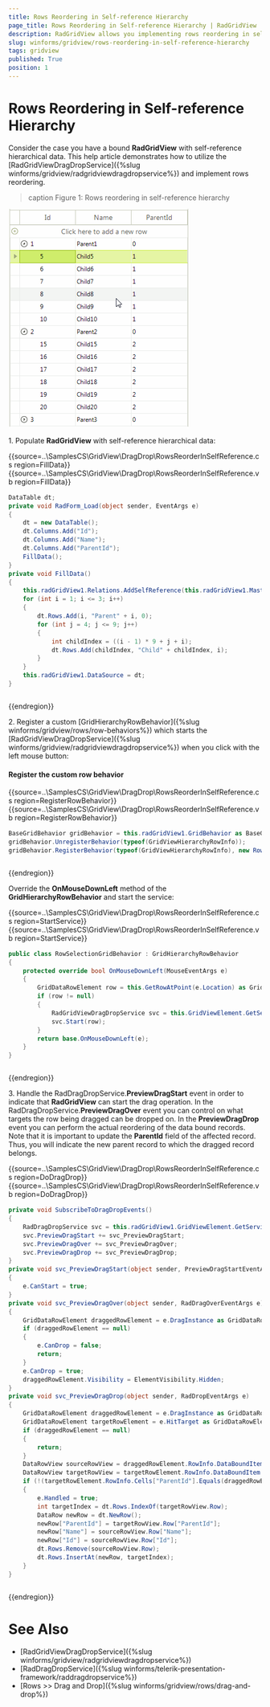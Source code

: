 ```yaml
---
title: Rows Reordering in Self-reference Hierarchy
page_title: Rows Reordering in Self-reference Hierarchy | RadGridView
description: RadGridView allows you implementing rows reordering in self-reference hierarchy.
slug: winforms/gridview/rows-reordering-in-self-reference-hierarchy
tags: gridview
published: True
position: 1 
---
```


# Rows Reordering in Self-reference Hierarchy

Consider the case you have a bound **RadGridView** with self-reference hierarchical data. This help article demonstrates how to utilize the [RadGridViewDragDropService]({%slug winforms/gridview/radgridviewdragdropservice%}) and implement rows reordering. 

>caption Figure 1: Rows reordering in self-reference hierarchy

![gridview-drag-and-drop-rows-reordering-in-self-reference-hierarchy 001](images/gridview-drag-and-drop-rows-reordering-in-self-reference-hierarchy001.gif)

1\. Populate **RadGridView** with self-reference hierarchical data:

{{source=..\SamplesCS\GridView\DragDrop\RowsReorderInSelfReference.cs region=FillData}} 
{{source=..\SamplesCS\GridView\DragDrop\RowsReorderInSelfReference.vb region=FillData}} 

````C#
DataTable dt;
private void RadForm_Load(object sender, EventArgs e)
{
    dt = new DataTable();
    dt.Columns.Add("Id");
    dt.Columns.Add("Name");
    dt.Columns.Add("ParentId");
    FillData();
}
private void FillData()
{
    this.radGridView1.Relations.AddSelfReference(this.radGridView1.MasterTemplate, "Id", "ParentId");
    for (int i = 1; i <= 3; i++)
    {
        dt.Rows.Add(i, "Parent" + i, 0);
        for (int j = 4; j <= 9; j++)
        {
            int childIndex = ((i - 1) * 9 + j + i);
            dt.Rows.Add(childIndex, "Child" + childIndex, i);
        }
    }
    this.radGridView1.DataSource = dt;
}

````
````VB.NET
````

{{endregion}} 

2\. Register a custom [GridHierarchyRowBehavior]({%slug winforms/gridview/rows/row-behaviors%})	which starts the [RadGridViewDragDropService]({%slug winforms/gridview/radgridviewdragdropservice%}) when you click with the left mouse button: 

#### Register the custom row behavior

{{source=..\SamplesCS\GridView\DragDrop\RowsReorderInSelfReference.cs region=RegisterRowBehavior}} 
{{source=..\SamplesCS\GridView\DragDrop\RowsReorderInSelfReference.vb region=RegisterRowBehavior}} 

````C#
BaseGridBehavior gridBehavior = this.radGridView1.GridBehavior as BaseGridBehavior;
gridBehavior.UnregisterBehavior(typeof(GridViewHierarchyRowInfo));
gridBehavior.RegisterBehavior(typeof(GridViewHierarchyRowInfo), new RowSelectionGridBehavior());

````
````VB.NET
````

{{endregion}} 

Override the **OnMouseDownLeft** method of the **GridHierarchyRowBehavior** and start the service: 

{{source=..\SamplesCS\GridView\DragDrop\RowsReorderInSelfReference.cs region=StartService}} 
{{source=..\SamplesCS\GridView\DragDrop\RowsReorderInSelfReference.vb region=StartService}} 

````C#
public class RowSelectionGridBehavior : GridHierarchyRowBehavior
{
    protected override bool OnMouseDownLeft(MouseEventArgs e)
    {
        GridDataRowElement row = this.GetRowAtPoint(e.Location) as GridDataRowElement;
        if (row != null)
        {
            RadGridViewDragDropService svc = this.GridViewElement.GetService<RadGridViewDragDropService>();
            svc.Start(row);
        }
        return base.OnMouseDownLeft(e);
    }
}

````
````VB.NET
````

{{endregion}} 

3\. Handle the RadDragDropService.**PreviewDragStart** event in order to indicate that **RadGridView** can start the drag operation. In the RadDragDropService.**PreviewDragOver** event you can control on what targets the row being dragged can be dropped on. In the **PreviewDragDrop** event you can perform the actual reordering of the data bound records. Note that it is important to update the **ParentId** field of the affected record. Thus, you will indicate the new parent record to which the dragged record belongs.


{{source=..\SamplesCS\GridView\DragDrop\RowsReorderInSelfReference.cs region=DoDragDrop}} 
{{source=..\SamplesCS\GridView\DragDrop\RowsReorderInSelfReference.vb region=DoDragDrop}} 

````C#
private void SubscribeToDragDropEvents()
{
    RadDragDropService svc = this.radGridView1.GridViewElement.GetService<RadDragDropService>();
    svc.PreviewDragStart += svc_PreviewDragStart;
    svc.PreviewDragOver += svc_PreviewDragOver;
    svc.PreviewDragDrop += svc_PreviewDragDrop;
}
private void svc_PreviewDragStart(object sender, PreviewDragStartEventArgs e)
{
    e.CanStart = true;
}
private void svc_PreviewDragOver(object sender, RadDragOverEventArgs e)
{
    GridDataRowElement draggedRowElement = e.DragInstance as GridDataRowElement;
    if (draggedRowElement == null)
    {
        e.CanDrop = false;
        return;
    }
    e.CanDrop = true;
    draggedRowElement.Visibility = ElementVisibility.Hidden;
}
private void svc_PreviewDragDrop(object sender, RadDropEventArgs e)
{
    GridDataRowElement draggedRowElement = e.DragInstance as GridDataRowElement;
    GridDataRowElement targetRowElement = e.HitTarget as GridDataRowElement;
    if (draggedRowElement == null)
    {
        return;
    }
    DataRowView sourceRowView = draggedRowElement.RowInfo.DataBoundItem as DataRowView;
    DataRowView targetRowView = targetRowElement.RowInfo.DataBoundItem as DataRowView;
    if (!(targetRowElement.RowInfo.Cells["ParentId"].Equals(draggedRowElement.RowInfo.Cells["ParentId"])))
    {
        e.Handled = true;
        int targetIndex = dt.Rows.IndexOf(targetRowView.Row);
        DataRow newRow = dt.NewRow();
        newRow["ParentId"] = targetRowView.Row["ParentId"];
        newRow["Name"] = sourceRowView.Row["Name"];
        newRow["Id"] = sourceRowView.Row["Id"];
        dt.Rows.Remove(sourceRowView.Row);
        dt.Rows.InsertAt(newRow, targetIndex);
    }
}

````
````VB.NET
````

{{endregion}} 


# See Also
* [RadGridViewDragDropService]({%slug winforms/gridview/radgridviewdragdropservice%})	
* [RadDragDropService]({%slug winforms/telerik-presentation-framework/raddragdropservice%})	
* [Rows >> Drag and Drop]({%slug winforms/gridview/rows/drag-and-drop%})	
